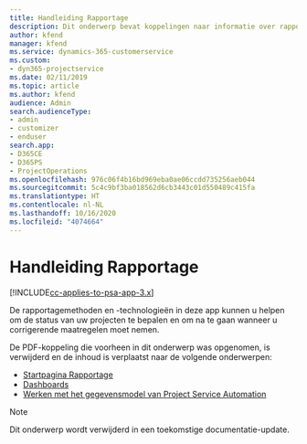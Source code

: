 ```yaml
---
title: Handleiding Rapportage
description: Dit onderwerp bevat koppelingen naar informatie over rapportage.
author: kfend
manager: kfend
ms.service: dynamics-365-customerservice
ms.custom:
- dyn365-projectservice
ms.date: 02/11/2019
ms.topic: article
ms.author: kfend
audience: Admin
search.audienceType:
- admin
- customizer
- enduser
search.app:
- D365CE
- D365PS
- ProjectOperations
ms.openlocfilehash: 976c06f4b16bd969eba0ae06ccdd735256aeb044
ms.sourcegitcommit: 5c4c9bf3ba018562d6cb3443c01d550489c415fa
ms.translationtype: HT
ms.contentlocale: nl-NL
ms.lasthandoff: 10/16/2020
ms.locfileid: "4074664"
---
```

# <a name="reporting-guide"></a>Handleiding Rapportage

[!INCLUDE[cc-applies-to-psa-app-3.x](../../includes/cc-applies-to-psa-app-3x.md)]

De rapportagemethoden en -technologieën in deze app kunnen u helpen om de status van uw projecten te bepalen en om na te gaan wanneer u corrigerende maatregelen moet nemen. 

De PDF-koppeling die voorheen in dit onderwerp was opgenomen, is verwijderd en de inhoud is verplaatst naar de volgende onderwerpen:

- [Startpagina Rapportage](../reports-reporting-dynamics-365-project-service.md)
- [Dashboards](../reports-dashboards.md)
- [Werken met het gegevensmodel van Project Service Automation](../reports-working-project-service-data-model.md)

> [!NOTE]
> Dit onderwerp wordt verwijderd in een toekomstige documentatie-update. 
